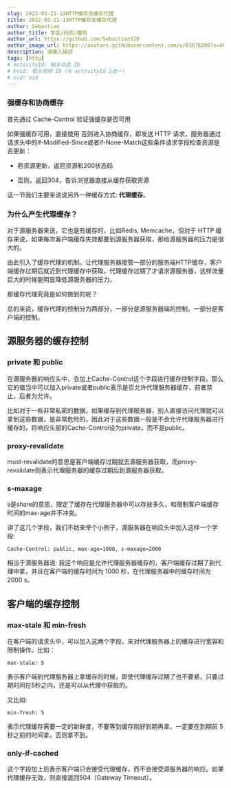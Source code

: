 ```yaml
---
slug: 2022-03-21-13HTTP缓存及缓存代理
title: 2022-03-21-13HTTP缓存及缓存代理
author: Sebastian
author_title: 学生/码农/撸狗
author_url: https://github.com/Sebastian520
author_image_url: https://avatars.githubusercontent.com/u/61676200?s=40&v=4
description: 请输入描述
tags: [http]
# activityId: 相关动态 ID
# bvid: 相关视频 ID（与 activityId 2选一）
# oid: oid
---
```


### 强缓存和协商缓存

首先通过 Cache-Control 验证强缓存是否可用

如果强缓存可用，直接使用
否则进入协商缓存，即发送 HTTP 请求，服务器通过请求头中的If-Modified-Since或者If-None-Match这些条件请求字段检查资源是否更新：

* 若资源更新，返回资源和200状态码

* 否则，返回304，告诉浏览器直接从缓存获取资源


这一节我们主要来说说另外一种缓存方式: **代理缓存**。
<br/>

### 为什么产生代理缓存？

对于源服务器来说，它也是有缓存的，比如Redis, Memcache，但对于 HTTP 缓存来说，如果每次客户端缓存失效都要到源服务器获取，那给源服务器的压力是很大的。

由此引入了缓存代理的机制。让代理服务器接管一部分的服务端HTTP缓存，客户端缓存过期后就近到代理缓存中获取，代理缓存过期了才请求源服务器，这样流量巨大的时候能明显降低源服务器的压力。

那缓存代理究竟是如何做到的呢？

总的来说，缓存代理的控制分为两部分，一部分是源服务器端的控制，一部分是客户端的控制。
<br/>

## 源服务器的缓存控制

### private 和 public

在源服务器的响应头中，会加上Cache-Control这个字段进行缓存控制字段，那么它的值当中可以加入private或者public表示是否允许代理服务器缓存，前者禁止，后者为允许。

比如对于一些非常私密的数据，如果缓存到代理服务器，别人直接访问代理就可以拿到这些数据，是非常危险的，因此对于这些数据一般是不会允许代理服务器进行缓存的，将响应头部的Cache-Control设为private，而不是public。

### proxy-revalidate

must-revalidate的意思是客户端缓存过期就去源服务器获取，而proxy-revalidate则表示代理服务器的缓存过期后到源服务器获取。

### s-maxage

s是share的意思，限定了缓存在代理服务器中可以存放多久，和限制客户端缓存时间的max-age并不冲突。

讲了这几个字段，我们不妨来举个小例子，源服务器在响应头中加入这样一个字段:
```
Cache-Control: public, max-age=1000, s-maxage=2000
```
相当于源服务器说: 我这个响应是允许代理服务器缓存的，客户端缓存过期了到代理中拿，并且在客户端的缓存时间为 1000 秒，在代理服务器中的缓存时间为 2000 s。


## 客户端的缓存控制

### max-stale 和 min-fresh

在客户端的请求头中，可以加入这两个字段，来对代理服务器上的缓存进行宽容和限制操作。比如：
```
max-stale: 5
```
表示客户端到代理服务器上拿缓存的时候，即使代理缓存过期了也不要紧，只要过期时间在5秒之内，还是可以从代理中获取的。

又比如:
```
min-fresh: 5
```
表示代理缓存需要一定的新鲜度，不要等到缓存刚好到期再拿，一定要在到期前 5 秒之前的时间拿，否则拿不到。

### only-if-cached

这个字段加上后表示客户端只会接受代理缓存，而不会接受源服务器的响应。如果代理缓存无效，则直接返回504（Gateway Timeout）。
